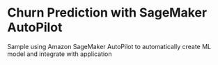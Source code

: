 # Churn Prediction with SageMaker AutoPilot
Sample using Amazon SageMaker AutoPilot to automatically create ML model and integrate with application
